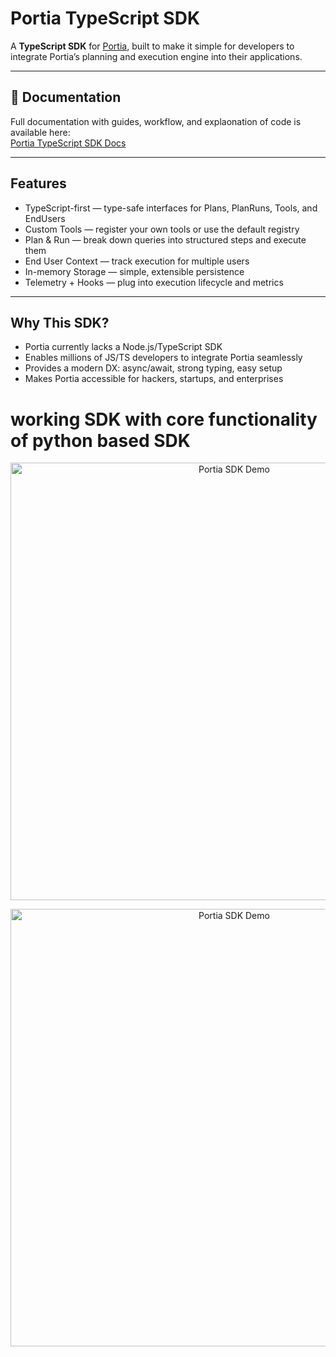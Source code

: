 # Portia TypeScript SDK  

A **TypeScript SDK** for [Portia](https://portia.ai), built to make it simple for developers to integrate Portia’s planning and execution engine into their applications.  

 
---

## 📖 Documentation  

 Full documentation with guides, workflow, and explaonation of code is available here:  
 [Portia TypeScript SDK Docs](https://angle-hack-docs.vercel.app/docs/getting-started)  

---

##  Features  

-  TypeScript-first — type-safe interfaces for Plans, PlanRuns, Tools, and EndUsers  
-  Custom Tools — register your own tools or use the default registry  
-  Plan & Run — break down queries into structured steps and execute them  
-  End User Context — track execution for multiple users  
-  In-memory Storage — simple, extensible persistence  
-  Telemetry + Hooks — plug into execution lifecycle and metrics  

---

## Why This SDK?
- Portia currently lacks a Node.js/TypeScript SDK
- Enables millions of JS/TS developers to integrate Portia seamlessly
- Provides a modern DX: async/await, strong typing, easy setup
- Makes Portia accessible for hackers, startups, and enterprises

# working SDK with core functionality of python based SDK
<p align="center">
  <img src="./work.png" alt="Portia SDK Demo" width="700"/>
</p>

<p align="center">
  <img src="./example.png" alt="Portia SDK Demo" width="700"/>
</p>

